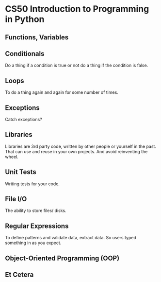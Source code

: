 # CS50 Introduction to Programming in Python
## Functions, Variables

## Conditionals
Do a thing if a condition is true or not do a thing if the condition is false.

## Loops
To do a thing again and again for some number of times.

## Exceptions
Catch exceptions?

## Libraries
Libraries are 3rd party code, written by other people or yourself in the past. That can use and reuse in your own projects. And avoid reinventing the wheel.

## Unit Tests
Writing tests for your code.

## File I/O
The ability to store files/ disks.

## Regular Expressions
To define patterns and validate data, extract data. So users typed something in as you expect. 

## Object-Oriented Programming (OOP)

## Et Cetera